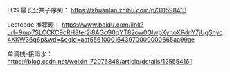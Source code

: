 LCS 最长公共子序列：
https://zhuanlan.zhihu.com/p/311598413

Leetcode 推荐题：
https://www.baidu.com/link?url=9mp7SLCCKC9cRH8ter2i8AGcG0gYT82ow0GIwpXynoXPdnY7jUgSnyc4XKW36g6p&wd=&eqid=aaf55610001643970000000665aa99ae

单调栈-接雨水：
https://blog.csdn.net/weixin_72076848/article/details/125554161
